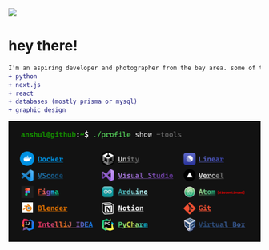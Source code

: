 <img src="https://github.com/anshluu/anshluu/blob/main/Photo-Willits-CA-Sunrise.png?raw=true">

# hey there!
```diff
I'm an aspiring developer and photographer from the bay area. some of the things i often work with:
+ python
+ next.js
+ react
+ databases (mostly prisma or mysql)
+ graphic design
```

<img src="https://github.com/anshluu/anshluu/blob/main/CMD-Tools-Photo.png?raw=true">


